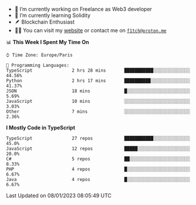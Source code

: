 - 🔭 I’m currently working on Freelance as Web3 developer
- 🌱 I’m currently learning Solidity
- 🪶 Blockchain Enthusiast
- 👨‍💻 You can visit my [website](https://f1tch.xyz) or contact me on [`f1tch@proton.me`](mailto:f1tch@proton.me)

<!--START_SECTION:waka-->
📊 **This Week I Spent My Time On** 

```text
⌚︎ Time Zone: Europe/Paris

💬 Programming Languages: 
TypeScript               2 hrs 28 mins       ███████████░░░░░░░░░░░░░░   44.56% 
Python                   2 hrs 17 mins       ██████████░░░░░░░░░░░░░░░   41.37% 
JSON                     18 mins             █░░░░░░░░░░░░░░░░░░░░░░░░   5.69% 
JavaScript               10 mins             ░░░░░░░░░░░░░░░░░░░░░░░░░   3.03% 
Other                    7 mins              ░░░░░░░░░░░░░░░░░░░░░░░░░   2.36%

```

**I Mostly Code in TypeScript** 

```text
TypeScript               27 repos            ███████████░░░░░░░░░░░░░░   45.0% 
JavaScript               12 repos            █████░░░░░░░░░░░░░░░░░░░░   20.0% 
C#                       5 repos             ██░░░░░░░░░░░░░░░░░░░░░░░   8.33% 
PHP                      4 repos             █░░░░░░░░░░░░░░░░░░░░░░░░   6.67% 
Java                     4 repos             █░░░░░░░░░░░░░░░░░░░░░░░░   6.67%

```



 Last Updated on 08/01/2023 08:05:49 UTC
<!--END_SECTION:waka-->
